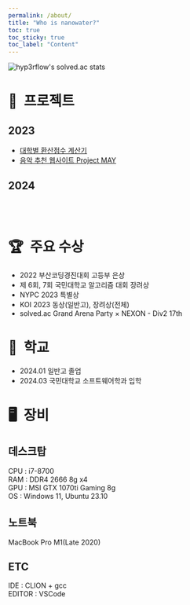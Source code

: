 ```yaml
---
permalink: /about/
title: "Who is nanowater?"
toc: true
toc_sticky: true
toc_label: "Content"
---
```


<!-- prettier-ignore -->
![hyp3rflow's solved.ac stats](https://github-readme-solvedac.hyp3rflow.vercel.app/api/?handle=nanowater)

# 📝&nbsp; 프로젝트

## 2023

-   [대학별 환산점수 계산기](https://github.com/nanowater/change_score_calculator) <br>
-   [음악 추천 웹사이트 Project MAY](https://github.com/nanowater/Project_MAY) <br>

## 2024

<br><br>

# 🏆&nbsp; 주요 수상

-   2022 부산코딩경진대회 고등부 은상 <br>
-   제 6회, 7회 국민대학교 알고리즘 대회 장려상 <br>
-   NYPC 2023 특별상 <br>
-   KOI 2023 동상(일반고), 장려상(전체) <br>
-   solved.ac Grand Arena Party × NEXON - Div2 17th <br>

# 🏫&nbsp; 학교

-   2024.01 일반고 졸업
-   2024.03 국민대학교 소프트웨어학과 입학

# 🖥️&nbsp; 장비

## 데스크탑

CPU : i7-8700 <br>
RAM : DDR4 2666 8g x4 <br>
GPU : MSI GTX 1070ti Gaming 8g <br>
OS : Windows 11, Ubuntu 23.10 <br>

## 노트북

MacBook Pro M1(Late 2020)<br>

## ETC

IDE : CLION + gcc<br>
EDITOR : VSCode
